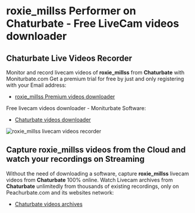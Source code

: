 # roxie_millss Performer on Chaturbate - Free LiveCam videos downloader

## Chaturbate Live Videos Recorder

Monitor and record livecam videos of **roxie_millss** from **Chaturbate** with Moniturbate.com
Get a premium trial for free by just and only registering with your Email address:
* [roxie_millss Premium videos downloader](https://moniturbate.com/request-demo-licence-key.html)

Free livecam videos downloader - Moniturbate Software:
* [Chaturbate videos downloader](https://moniturbate.com/moniturbate-download-software.html)

![roxie_millss livecam videos recorder](https://peachurnet.com/templates/moniturbate-software.png)


## Capture roxie_millss videos from the Cloud and watch your recordings on Streaming

Without the need of downloading a software, capture **roxie_millss** livecam videos from **Chaturbate** 100% online.
Watch Livecam archives from **Chaturbate** unlimitedly from thousands of existing recordings, only on Peachurbate.com and its websites network:
* [Chaturbate videos archives](https://peachurnet.com/)